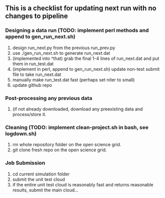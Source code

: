 ## This is a checklist for updating next run with no changes to pipeline

### Designing a data run (TODO: implement perl methods and append to gen_run_next.sh)
1. design run_next.py from the previous run_prev.py
1. use ./gen_run_next.sh to generate run_next.dat
1. (implemented into ^that) grab the final 1-4 lines of run_next.dat and put them in run_test.dat
1. (implement in perl, append to gen_run_next.sh) update non-test submit file to take run_next.dat
1. manually make run_test.dat fast (perhaps set niter to small)
1. update github repo

### Post-processing any previous data
1. (if not already downloaded, download any preexisting data and process/store it.

### Cleaning (TODO: implement clean-project.sh in bash, see logdown.sh)
1. rm whole repository folder on the open science grid.
1. git clone fresh repo on the open science grid.

### Job Submission
1. cd current simulation folder
1. submit the unit test cloud
1. if the entire unit test cloud is reasonably fast and returns reasonable results, submit the main cloud...
